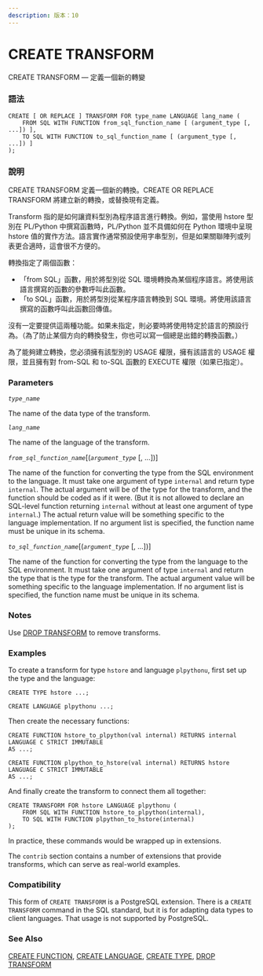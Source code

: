 ```yaml
---
description: 版本：10
---
```


# CREATE TRANSFORM

CREATE TRANSFORM — 定義一個新的轉變

### 語法

```text
CREATE [ OR REPLACE ] TRANSFORM FOR type_name LANGUAGE lang_name (
    FROM SQL WITH FUNCTION from_sql_function_name [ (argument_type [, ...]) ],
    TO SQL WITH FUNCTION to_sql_function_name [ (argument_type [, ...]) ]
);
```

### 說明

CREATE TRANSFORM 定義一個新的轉換。CREATE OR REPLACE TRANSFORM 將建立新的轉換，或替換現有定義。

Transform 指的是如何讓資料型別為程序語言進行轉換。例如，當使用 hstore 型別在 PL/Python 中撰寫函數時，PL/Python 並不具備如何在 Python 環境中呈現 hstore 值的實作方法。語言實作通常預設使用字串型別，但是如果關聯陣列或列表更合適時，這會很不方便的。

轉換指定了兩個函數：

* 「from SQL」函數，用於將型別從 SQL 環境轉換為某個程序語言。將使用該語言撰寫的函數的參數呼叫此函數。
* 「to SQL」函數，用於將型別從某程序語言轉換到 SQL 環境。將使用該語言撰寫的函數呼叫此函數回傳值。

沒有一定要提供這兩種功能。如果未指定，則必要時將使用特定於語言的預設行為。（為了防止某個方向的轉換發生，你也可以寫一個總是出錯的轉換函數。）

為了能夠建立轉換，您必須擁有該型別的 USAGE 權限，擁有該語言的 USAGE 權限，並且擁有對 from-SQL 和 to-SQL 函數的 EXECUTE 權限（如果已指定）。

### Parameters

_`type_name`_

The name of the data type of the transform.

_`lang_name`_

The name of the language of the transform.

_`from_sql_function_name`_\[\(_`argument_type`_ \[, ...\]\)\]

The name of the function for converting the type from the SQL environment to the language. It must take one argument of type `internal` and return type `internal`. The actual argument will be of the type for the transform, and the function should be coded as if it were. \(But it is not allowed to declare an SQL-level function returning `internal` without at least one argument of type `internal`.\) The actual return value will be something specific to the language implementation. If no argument list is specified, the function name must be unique in its schema.

_`to_sql_function_name`_\[\(_`argument_type`_ \[, ...\]\)\]

The name of the function for converting the type from the language to the SQL environment. It must take one argument of type `internal` and return the type that is the type for the transform. The actual argument value will be something specific to the language implementation. If no argument list is specified, the function name must be unique in its schema.

### Notes

Use [DROP TRANSFORM](https://www.postgresql.org/docs/10/static/sql-droptransform.html) to remove transforms.

### Examples

To create a transform for type `hstore` and language `plpythonu`, first set up the type and the language:

```text
CREATE TYPE hstore ...;

CREATE LANGUAGE plpythonu ...;
```

Then create the necessary functions:

```text
CREATE FUNCTION hstore_to_plpython(val internal) RETURNS internal
LANGUAGE C STRICT IMMUTABLE
AS ...;

CREATE FUNCTION plpython_to_hstore(val internal) RETURNS hstore
LANGUAGE C STRICT IMMUTABLE
AS ...;
```

And finally create the transform to connect them all together:

```text
CREATE TRANSFORM FOR hstore LANGUAGE plpythonu (
    FROM SQL WITH FUNCTION hstore_to_plpython(internal),
    TO SQL WITH FUNCTION plpython_to_hstore(internal)
);
```

In practice, these commands would be wrapped up in extensions.

The `contrib` section contains a number of extensions that provide transforms, which can serve as real-world examples.

### Compatibility

This form of `CREATE TRANSFORM` is a PostgreSQL extension. There is a `CREATE TRANSFORM` command in the SQL standard, but it is for adapting data types to client languages. That usage is not supported by PostgreSQL.

### See Also

[CREATE FUNCTION](https://www.postgresql.org/docs/10/static/sql-createfunction.html), [CREATE LANGUAGE](https://www.postgresql.org/docs/10/static/sql-createlanguage.html), [CREATE TYPE](https://www.postgresql.org/docs/10/static/sql-createtype.html), [DROP TRANSFORM](https://www.postgresql.org/docs/10/static/sql-droptransform.html)

